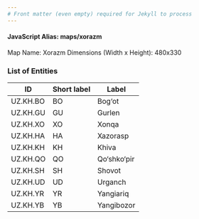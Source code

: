 ```yaml
---
# Front matter (even empty) required for Jekyll to process
---
```


#### JavaScript Alias: maps/xorazm

Map Name: Xorazm
Dimensions (Width x Height): 480x330







### List of Entities

ID | Short label | Label
---|---|---|
UZ.KH.BO|BO|Bog‘ot
UZ.KH.GU|GU|Gurlen
UZ.KH.XO|XO|Xonqa
UZ.KH.HA|HA|Xazorasp
UZ.KH.KH|KH|Khiva
UZ.KH.QO|QO|Qo‘shko‘pir
UZ.KH.SH|SH|Shovot
UZ.KH.UD|UD|Urganch
UZ.KH.YR|YR|Yangiariq
UZ.KH.YB|YB|Yangibozor